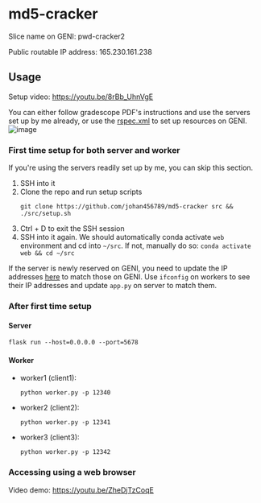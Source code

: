 # md5-cracker

Slice name on GENI: pwd-cracker2

Public routable IP address: 165.230.161.238

## Usage

Setup video: https://youtu.be/8rBb_UhnVgE

You can either follow gradescope PDF's instructions and use the servers set up by me already, or use the [rspec.xml](https://raw.githubusercontent.com/johan456789/md5-cracker/main/rspec.xml) to set up resources on GENI.
![image](https://user-images.githubusercontent.com/14802181/206642494-4c60532d-2982-4e1d-8f99-9623a9dea938.png)


### First time setup for both server and worker

If you're using the servers readily set up by me, you can skip this section.

1. SSH into it
2. Clone the repo and run setup scripts
    ```shell
    git clone https://github.com/johan456789/md5-cracker src && ./src/setup.sh
    ```
3. Ctrl + D to exit the SSH session
4. SSH into it again. We should automatically conda activate `web` environment and cd into `~/src`. If not, manually do so: `conda activate web && cd ~/src`

If the server is newly reserved on GENI, you need to update the IP addresses [here](https://github.com/johan456789/md5-cracker/blob/main/app.py#L13) to match those on GENI. Use `ifconfig` on workers to see their IP addresses and update `app.py` on server to match them.

### After first time setup

#### Server

```shell
flask run --host=0.0.0.0 --port=5678
```

#### Worker

  - worker1 (client1):
    ```shell
    python worker.py -p 12340
    ```
  
  - worker2 (client2):
    ```shell
    python worker.py -p 12341
    ```
  
  - worker3 (client3):
    ```shell
    python worker.py -p 12342
    ```

### Accessing using a web browser

Video demo: https://youtu.be/ZheDjTzCoqE
